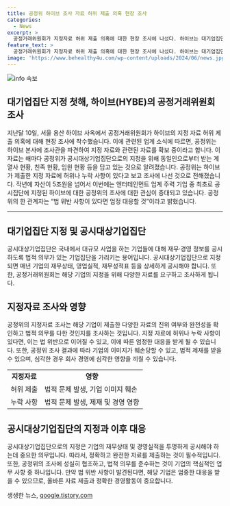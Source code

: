 ```yaml
---
title: 공정위 하이브 조사 자료 허위 제출 의혹 현장 조사
categories:
  - News
excerpt: >
  공정거래위원회가 지정자료 허위 제출 의혹에 대한 현장 조사에 나섰다. 하이브는 대기업집단으로 처음으로 지정되었지만, 공정위는 지정 자료에 허위나 누락 사항이 있어 조사 중이다. 이에 대해 공정위 관계자는 법 위반 사항이 있다면 엄정 대응할 것이라고 밝혔다. 해당 조사는 엔터테인먼트업 주력 집단 중 최초의 공시집단 지정을 받은 하이브의 입장을 예보한다. (150자)
feature_text: >
  공정거래위원회가 지정자료 허위 제출 의혹에 대한 현장 조사에 나섰다. 하이브는 대기업집단으로 처음으로 지정되었지만, 공정위는 지정 자료에 허위나 누락 사항이 있어 조사 중이다. 이에 대해 공정위 관계자는 법 위반 사항이 있다면 엄정 대응할 것이라고 밝혔다. 해당 조사는 엔터테인먼트업 주력 집단 중 최초의 공시집단 지정을 받은 하이브의 입장을 예보한다. (150자)
image: 'https://www.behealthy4u.com/wp-content/uploads/2024/06/news.jpg'
---
```


<p><img src="https://www.behealthy4u.com/wp-content/uploads/2024/06/news.jpg" alt="info 속보" /></p>

<h2 data-ke-size="size26">대기업집단 지정 첫해, 하이브(HYBE)의 공정거래위원회 조사</h2>

<p data-ke-size="size16">지난달 10일, 서울 용산 하이브 사옥에서 공정거래위원회가 하이브의 지정 자료 허위 제출 의혹에 대해 현장 조사에 착수했습니다. 이에 관련된 업계 소식에 따르면, 공정위는 하이브 본사에 조사관을 파견하여 지정 자료와 관련된 자료를 확보 중이라고 합니다. 이 자료는 해마다 공정위가 공시대상기업집단으로의 지정을 위해 동일인으로부터 받는 계열사 현황, 친족 현황, 임원 현황 등을 담고 있는 것으로 알려졌습니다. 공정위는 하이브가 제출한 지정 자료에 허위나 누락 사항이 있다고 보고 조사에 나선 것으로 전해졌습니다. 작년에 자산이 5조원을 넘어서 이번에는 엔터테인먼트 업계 주력 기업 중 최초로 공시집단에 지정된 하이브에 대한 공정위의 조사에 대한 관심이 증대되고 있습니다. 공정위의 한 관계자는 “법 위반 사항이 있다면 엄정 대응할 것”이라고 밝혔습니다.</p>

<hr>

<h2 data-ke-size="size26">대기업집단 지정 및 공시대상기업집단</h2>

<p data-ke-size="size16">공시대상기업집단은 국내에서 대규모 사업을 하는 기업들에 대해 재무·경영 정보를 공시하도록 법적 의무가 있는 기업집단을 가리키는 용어입니다. 공시대상기업집단으로 지정되면 매년 기업의 재무상태, 영업실적, 재무성적표 등을 상세하게 공시해야 합니다. 또한, 공정거래위원회는 해당 기업의 지정을 위해 다양한 자료를 요구하고 조사하게 됩니다.</p>

<h2 data-ke-size="size26">지정자료 조사와 영향</h2>

<p data-ke-size="size16">공정위의 지정자료 조사는 해당 기업이 제출한 다양한 자료의 진위 여부와 완전성을 확인하고 법적 의무를 다한 것인지를 조사하는 것입니다. 지정 자료에 허위나 누락 사항이 있다면, 이는 법 위반으로 이어질 수 있고, 이에 따른 엄정한 대응을 받게 될 수 있습니다. 또한, 공정위 조사 결과에 따라 기업의 이미지가 훼손당할 수 있고, 법적 제재를 받을 수 있으며, 심각한 경우 회사 경영에 심각한 영향을 끼칠 수 있습니다.</p>

<table>
    <tr>
        <td style="text-align: center; height: 17px;"><b>지정자료</b></td>
        <td style="text-align: center; height: 17px;"><b>영향</b></td>
    </tr>
    <tr>
        <td style="text-align: left;">허위 제출</td>
        <td style="text-align: left;">법적 문제 발생, 기업 이미지 훼손</td>
    </tr>
    <tr>
        <td style="text-align: left;">누락 사항</td>
        <td style="text-align: left;">법적 문제 발생, 제재 및 경영 영향</td>
    </tr>
</table>

<h2 data-ke-size="size26">공시대상기업집단의 지정과 이후 대응</h2>

<p data-ke-size="size16">공시대상기업집단으로의 지정은 기업의 재무상태 및 경영실적을 투명하게 공시해야 하는데 중요한 의무입니다. 따라서, 정확하고 완전한 자료를 제출하는 것이 필수적입니다. 또한, 공정위의 조사에 성실히 협조하고, 법적 의무를 준수하는 것이 기업의 핵심적인 업무 사항 중 하나입니다. 만약 법 위반 사항이 발견된다면, 해당 기업은 엄중한 대응을 받을 수 있으므로, 올바른 자료 제출과 정확한 경영활동이 중요합니다.</p>
생생한 뉴스, <a href="https://qoogle.tistory.com" rel="dofollow">qoogle.tistory.com</a>


